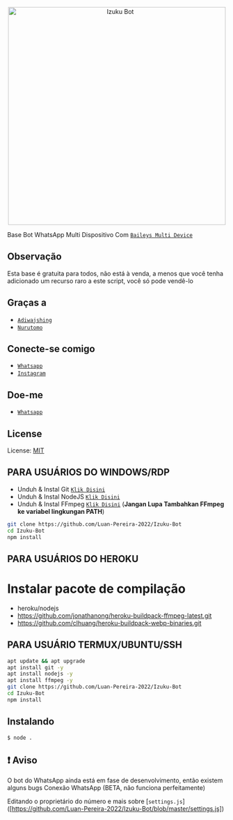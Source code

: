<p align="center">
<img src="https://telegra.ph/file/6204f8a9abaa4917d2701.jpg" alt="Izuku Bot" width="500"/>

Base Bot WhatsApp Multi Dispositivo Com [`Baileys Multi Device`](https://github.com/adiwajshing)

## Observação
Esta base é gratuita para todos, não está à venda, a menos que você tenha adicionado um recurso raro a este script, você só pode vendê-lo

## Graças a
* [`Adiwajshing`](https://github.com/adiwajshing)
* [`Nurutomo`](https://github.com/Nurutomo)

## Conecte-se comigo
* [`Whatsapp`](https://wa.me/5511914297086?text=Ola)
* [`Instagram`](https://instagram.com/luanpereira_66)

## Doe-me
* [`Whatsapp`](https://wa.me/5598984368377?text=.donasi)

## License
License: [MIT](https://en.wikipedia.org/wiki/MIT_License)

## PARA USUÁRIOS DO WINDOWS/RDP

* Unduh & Instal Git [`Klik Disini`](https://git-scm.com/downloads)
* Unduh & Instal NodeJS [`Klik Disini`](https://nodejs.org/en/download)
* Unduh & Instal FFmpeg [`Klik Disini`](https://ffmpeg.org/download.html) (**Jangan Lupa Tambahkan FFmpeg ke variabel lingkungan PATH**)


```bash
git clone https://github.com/Luan-Pereira-2022/Izuku-Bot
cd Izuku-Bot
npm install
```


## PARA USUÁRIOS DO HEROKU
# Instalar pacote de compilação
- heroku/nodejs
- https://github.com/jonathanong/heroku-buildpack-ffmpeg-latest.git
- https://github.com/clhuang/heroku-buildpack-webp-binaries.git


## PARA USUÁRIO TERMUX/UBUNTU/SSH

```bash
apt update && apt upgrade
apt install git -y
apt install nodejs -y
apt install ffmpeg -y
git clone https://github.com/Luan-Pereira-2022/Izuku-Bot
cd Izuku-Bot
npm install
```

## Instalando
```bash
$ node .
```

## ❗ Aviso
O bot do WhatsApp ainda está em fase de desenvolvimento, então existem alguns bugs
Conexão WhatsApp (BETA, não funciona perfeitamente)

Editando o proprietário do número e mais sobre [`settings.js`] ([https://github.com/Luan-Pereira-2022/Izuku-Bot/blob/master/settings.js])



